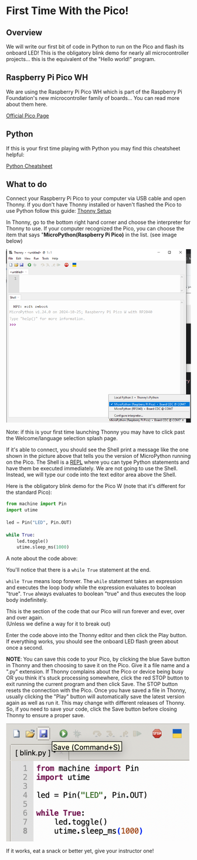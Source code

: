 # First Time With the Pico!

## Overview

We will write our first bit of code in Python to run on the Pico and flash its onboard LED!  This is the obligatory blink demo for nearly all microcontroller projects... this is the equivalent of the "Hello world!" program.

## Raspberry Pi Pico WH

We are using the Raspberry Pi Pico WH which is part of the Raspberry Pi Foundation's new microcontroller family of boards... You can read more about them here.

[Official Pico Page](https://www.raspberrypi.com/products/raspberry-pi-pico/)

## Python

If this is your first time playing with Python you may find this cheatsheet helpful:

[Python Cheatsheet](https://www.pythoncheatsheet.org/)

 ## What to do

Connect your Raspberry Pi Pico to your computer via  USB cable and open Thonny.  If you don't have Thonny installed or haven't flashed the Pico to use Python follow this guide: [Thonny Setup](https://github.com/javaplus/MadScientist/blob/main/lessons/firmware.md)

In Thonny, go to the bottom right hand corner and choose the interpreter for Thonny to use.  If your computer recognized the Pico, you can choose the item that says "**MicroPython(Raspberry Pi Pico)** in the list. (see image below)

![Thonny Select Pico](./images/thonnyInterpreter.png)

Note: if this is your first time launching Thonny you may have to click past the Welcome/language selection splash page.

If it's able to connect, you should see the Shell print a message like the one shown in the picture above that tells you the version of MicroPython running on the Pico.
The Shell is a [REPL](https://pythonprogramminglanguage.com/repl/) where you can type Python statements and have them be executed immediately.  We are not going to use the Shell.  Instead, we will type our code into the text editor area above the Shell.

Here is the obligatory blink demo for the Pico W (note that it's different for the standard Pico):

``` Python
from machine import Pin
import utime

led = Pin("LED", Pin.OUT)

while True:
    led.toggle()
    utime.sleep_ms(1000)
```
A note about the code above:

You'll notice that there is a `while True` statement at the end.

`while True` means loop forever. The `while` statement takes an expression and executes the loop body while the expression evaluates to boolean "true". `True` always evaluates to boolean "true" and thus executes the loop body indefinitely.

This is the section of the code that our Pico will run forever and ever, over and over again.  
(Unless we define a way for it to break out)

Enter the code above into the Thonny editor and then click the Play button.
If everything works, you should see the onboard LED flash green about once a second.

**NOTE**: You can save this code to your Pico, by clicking the blue Save button in Thonny and then choosing to save it on the Pico.  Give it a file name and a ".py" extension.  If Thonny complains about the Pico or device being busy OR you think it's stuck processing somewhere, click the red STOP button to exit running the current program and then click Save. The STOP button resets the connection with the Pico. Once you have saved a file in Thonny, usually clicking the "Play" button will automatically save the latest version again as well as run it.  This may change with different releases of Thonny. So, if you need to save your code, click the Save button before closing Thonny to ensure a proper save.

<img alt="Thonny Save and STOP Buttons" src="/lessons/images/ThonnyButtons.png" width="500"/>

If it works, eat a snack or better yet, give your instructor one!


